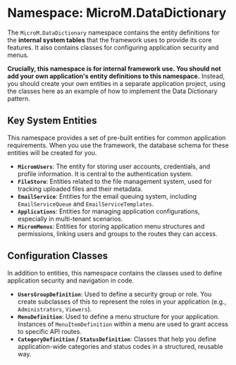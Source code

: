 # Namespace: MicroM.DataDictionary

The `MicroM.DataDictionary` namespace contains the entity definitions for the **internal system tables** that the framework uses to provide its core features. It also contains classes for configuring application security and menus.

**Crucially, this namespace is for internal framework use. You should not add your own application's entity definitions to this namespace.** Instead, you should create your own entities in a separate application project, using the classes here as an example of how to implement the Data Dictionary pattern.

## Key System Entities

This namespace provides a set of pre-built entities for common application requirements. When you use the framework, the database schema for these entities will be created for you.

*   **`MicromUsers`**: The entity for storing user accounts, credentials, and profile information. It is central to the authentication system.
*   **`FileStore`**: Entities related to the file management system, used for tracking uploaded files and their metadata.
*   **`EmailService`**: Entities for the email queuing system, including `EmailServiceQueue` and `EmailServiceTemplates`.
*   **`Applications`**: Entities for managing application configurations, especially in multi-tenant scenarios.
*   **`MicromMenus`**: Entities for storing application menu structures and permissions, linking users and groups to the routes they can access.

## Configuration Classes

In addition to entities, this namespace contains the classes used to define application security and navigation in code.

*   **`UsersGroupDefinition`**: Used to define a security group or role. You create subclasses of this to represent the roles in your application (e.g., `Administrators`, `Viewers`).
*   **`MenuDefinition`**: Used to define a menu structure for your application. Instances of `MenuItemDefinition` within a menu are used to grant access to specific API routes.
*   **`CategoryDefinition` / `StatusDefinition`**: Classes that help you define application-wide categories and status codes in a structured, reusable way.
